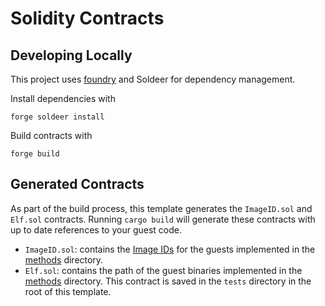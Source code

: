 # Solidity Contracts

## Developing Locally

This project uses [foundry](https://getfoundry.sh) and Soldeer for dependency management.

Install dependencies with 

```shell
forge soldeer install
```

Build contracts with

```shell
forge build
```

## Generated Contracts

As part of the build process, this template generates the `ImageID.sol` and `Elf.sol` contracts.
Running `cargo build` will generate these contracts with up to date references to your guest code.

- `ImageID.sol`: contains the [Image IDs][image-id] for the guests implemented in the [methods] directory.
- `Elf.sol`: contains the path of the guest binaries implemented in the [methods] directory.
  This contract is saved in the `tests` directory in the root of this template.

[Foundry]: https://getfoundry.sh/
[RISC Zero]: https://risczero.com
[forge]: https://github.com/foundry-rs/foundry#forge
[github.com/risc0/risc0-ethereum]: https://github.com/risc0/risc0-ethereum/tree/main/contracts
[image-id]: https://dev.risczero.com/terminology#image-id
[methods]: ../methods/README.md
